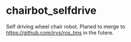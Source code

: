 # chairbot_selfdrive
Self driving wheel chair robot. Planed to merge to https://github.com/irvs/ros_tms in the futere.
